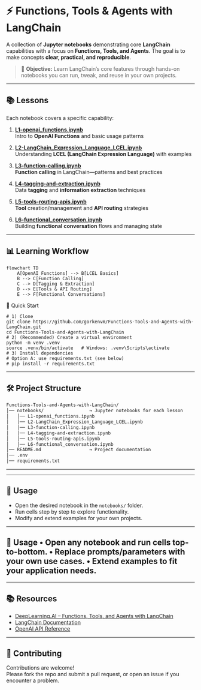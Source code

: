 # ⚡ Functions, Tools & Agents with LangChain

A collection of **Jupyter notebooks** demonstrating core **LangChain** capabilities with a focus on **Functions, Tools, and Agents**. The goal is to make concepts **clear, practical, and reproducible**.

> 🎯 **Objective:** Learn LangChain’s core features through hands-on notebooks you can run, tweak, and reuse in your own projects.

---

## 📚 Lessons

Each notebook covers a specific capability:

1. **[L1-openai_functions.ipynb](./L1-openai_functions.ipynb)**  
   Intro to **OpenAI Functions** and basic usage patterns

2. **[L2-LangChain_Expression_Language_LCEL.ipynb](./L2-LangChain_Expression_Language_LCEL.ipynb)**  
   Understanding **LCEL (LangChain Expression Language)** with examples

3. **[L3-function-calling.ipynb](./L3-function-calling.ipynb)**  
   **Function calling** in LangChain—patterns and best practices

4. **[L4-tagging-and-extraction.ipynb](./L4-tagging-and-extraction.ipynb)**  
   Data **tagging** and **information extraction** techniques

5. **[L5-tools-routing-apis.ipynb](./L5-tools-routing-apis.ipynb)**  
   **Tool** creation/management and **API routing** strategies

6. **[L6-functional_conversation.ipynb](./L6-functional_conversation.ipynb)**  
   Building **functional conversation** flows and managing state

---

## 📊 Learning Workflow

```mermaid
flowchart TD
    A[OpenAI Functions] --> B[LCEL Basics]
    B --> C[Function Calling]
    C --> D[Tagging & Extraction]
    D --> E[Tools & API Routing]
    E --> F[Functional Conversations]
```
🚀 Quick Start
```
# 1) Clone
git clone https://github.com/gorkenvm/Functions-Tools-and-Agents-with-LangChain.git
cd Functions-Tools-and-Agents-with-LangChain
# 2) (Recommended) Create a virtual environment
python -m venv .venv
source .venv/bin/activate   # Windows: .venv\Scripts\activate
# 3) Install dependencies
# Option A: use requirements.txt (see below)
# pip install -r requirements.txt
```

---
## 🛠️ Project Structure

```bash
Functions-Tools-and-Agents-with-LangChain/
│── notebooks/                 → Jupyter notebooks for each lesson
│   │── L1-openai_functions.ipynb
│   │── L2-LangChain_Expression_Language_LCEL.ipynb
│   │── L3-function-calling.ipynb
│   │── L4-tagging-and-extraction.ipynb
│   │── L5-tools-routing-apis.ipynb
│   │── L6-functional_conversation.ipynb
│── README.md                  → Project documentation
│── .env                  
│── requirements.txt

```

---

---

## 📖 Usage

- Open the desired notebook in the `notebooks/` folder.  
- Run cells step by step to explore functionality.  
- Modify and extend examples for your own projects.  

---
📖 Usage
•	Open any notebook and run cells top-to-bottom.
•	Replace prompts/parameters with your own use cases.
•	Extend examples to fit your application needs.
---

---
## 📚 Resources

- [DeepLearning.AI – Functions, Tools, and Agents with LangChain](https://learn.deeplearning.ai/courses/functions-tools-agents-langchain/lesson/4/openai-function-calling-in-langchain)  
- [LangChain Documentation](https://python.langchain.com/)  
- [OpenAI API Reference](https://platform.openai.com/docs/)  
---

## 🤝 Contributing

Contributions are welcome!  
Please fork the repo and submit a pull request, or open an issue if you encounter a problem.

